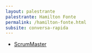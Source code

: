 ```yaml
---
layout: palestrante
palestrante: Hamilton Fonte
permalink: /hamilton-fonte.html
subsite: conversa-rapida
---
```


* [ScrumMaster](/conversa-rapida/hamilton-fonte-scrummaster)
